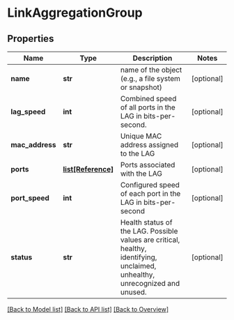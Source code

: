 # LinkAggregationGroup

## Properties
Name | Type | Description | Notes
------------ | ------------- | ------------- | -------------
**name** | **str** | name of the object (e.g., a file system or snapshot) | [optional] 
**lag_speed** | **int** | Combined speed of all ports in the LAG in bits-per-second. | [optional] 
**mac_address** | **str** | Unique MAC address assigned to the LAG | [optional] 
**ports** | [**list[Reference]**](Reference.md) | Ports associated with the LAG | [optional] 
**port_speed** | **int** | Configured speed of each port in the LAG in bits-per-second | [optional] 
**status** | **str** | Health status of the LAG. Possible values are critical, healthy, identifying, unclaimed, unhealthy, unrecognized and unused. | [optional] 

[[Back to Model list]](index.md#documentation-for-models) [[Back to API list]](index.md#endpoint-properties) [[Back to Overview]](index.md)



